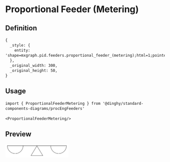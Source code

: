 # Proportional Feeder (Metering)

## Definition

```
{
  _style: { 
    entity: 'shape=mxgraph.pid.feeders.proportional_feeder_(metering);html=1;pointerEvents=1;align=center;verticalLabelPosition=bottom;verticalAlign=top;dashed=0;',
  },
  _original_width: 300,
  _original_height: 50,
}
```

## Usage

```
import { ProportionalFeederMetering } from '@dinghy/standard-components-diagrams/procEngFeeders'

<ProportionalFeederMetering/>
```

## Preview

<img src="./proportional-feeder-metering.png" width="200"/>
